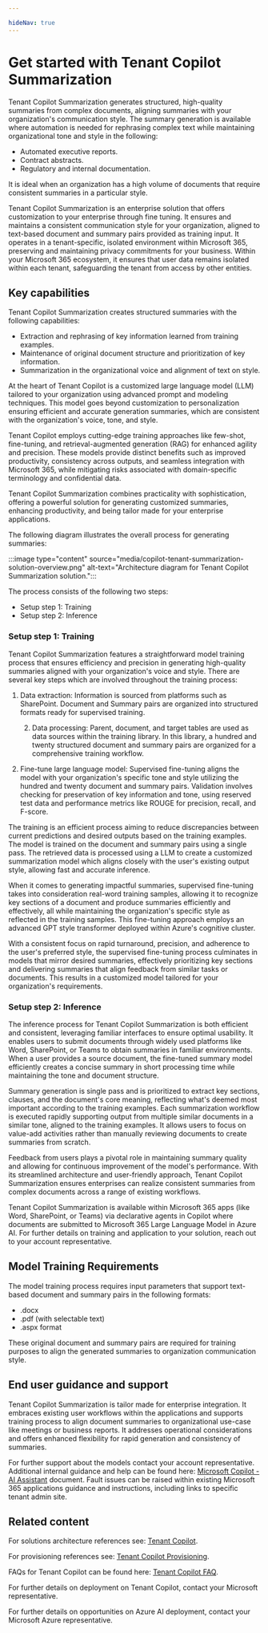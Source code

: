```yaml
---

hideNav: true
---
```


# Get started with Tenant Copilot Summarization

Tenant Copilot Summarization generates structured, high-quality summaries from complex documents, aligning summaries with your organization's communication style. The summary generation is available where automation is needed for rephrasing complex text while maintaining organizational tone and style in the following:

- Automated executive reports.
- Contract abstracts.
- Regulatory and internal documentation.

It is ideal when an organization has a high volume of documents that require consistent summaries in a particular style.

Tenant Copilot Summarization is an enterprise solution that offers customization to your enterprise through fine tuning. It ensures and maintains a consistent communication style for your organization, aligned to text-based document and summary pairs provided as training input. It operates in a tenant-specific, isolated environment within Microsoft 365, preserving and maintaining privacy commitments for your business. Within your Microsoft 365 ecosystem, it ensures that user data remains isolated within each tenant, safeguarding the tenant from access by other entities.

## Key capabilities

Tenant Copilot Summarization creates structured summaries with the following capabilities:

- Extraction and rephrasing of key information learned from training examples.
- Maintenance of original document structure and prioritization of key information.
- Summarization in the organizational voice and alignment of text on style.

At the heart of Tenant Copilot is a customized large language model (LLM) tailored to your organization using advanced prompt and modeling techniques. This model goes beyond customization to personalization ensuring efficient and accurate generation summaries, which are consistent with the organization's voice, tone, and style.

Tenant Copilot employs cutting-edge training approaches like few-shot, fine-tuning, and retrieval-augmented generation (RAG) for enhanced agility and precision. These models provide distinct benefits such as improved productivity, consistency across outputs, and seamless integration with Microsoft 365, while mitigating risks associated with domain-specific terminology and confidential data.

Tenant Copilot Summarization combines practicality with sophistication, offering a powerful solution for generating customized summaries, enhancing productivity, and being tailor made for your enterprise applications.

The following diagram illustrates the overall process for generating summaries:

:::image type="content" source="media/copilot-tenant-summarization-solution-overview.png" alt-text="Architecture diagram for Tenant Copilot Summarization solution.":::

The process consists of the following two steps:

- Setup step 1: Training
- Setup step 2: Inference

### Setup step 1: Training

Tenant Copilot Summarization features a straightforward model training process that ensures efficiency and precision in generating high-quality summaries aligned with your organization's voice and style. There are several key steps which are involved throughout the training process:

1. Data extraction: Information is sourced from platforms such as SharePoint. Document and Summary pairs are organized into structured formats ready for supervised training.

    2. Data processing: Parent, document, and target tables are used as data sources within the training library. In this library, a hundred and twenty structured document and summary pairs are organized for a comprehensive training workflow.

3. Fine-tune large language model: Supervised fine-tuning aligns the model with your organization's specific tone and style utilizing the hundred and twenty document and summary pairs. Validation involves checking for preservation of key information and tone, using reserved test data and performance metrics like ROUGE for precision, recall, and F-score.

The training is an efficient process aiming to reduce discrepancies between current predictions and desired outputs based on the training examples. The model is trained on the document and summary pairs using a single pass. The retrieved data is processed using a LLM to create a customized summarization model which aligns closely with the user's existing output style, allowing fast and accurate inference.

When it comes to generating impactful summaries, supervised fine-tuning takes into consideration real-word training samples, allowing it to recognize key sections of a document and produce summaries efficiently and effectively, all while maintaining the organization's specific style as reflected in the training samples. This fine-tuning approach employs an advanced GPT style transformer deployed within Azure's cognitive cluster.

With a consistent focus on rapid turnaround, precision, and adherence to the user's preferred style, the supervised fine-tuning process culminates in models that mirror desired summaries, effectively prioritizing key sections and delivering summaries that align feedback from similar tasks or documents. This results in a customized model tailored for your organization's requirements.

### Setup step 2: Inference

The inference process for Tenant Copilot Summarization is both efficient and consistent, leveraging familiar interfaces to ensure optimal usability. It enables users to submit documents through widely used platforms like Word, SharePoint, or Teams to obtain summaries in familiar environments. When a user provides a source document, the fine-tuned summary model efficiently creates a concise summary in short processing time while maintaining the tone and document structure.

Summary generation is single pass and is prioritized to extract key sections, clauses, and the document's core meaning, reflecting what's deemed most important according to the training examples. Each summarization workflow is executed rapidly supporting output from multiple similar documents in a similar tone, aligned to the training examples. It allows users to focus on value-add activities rather than manually reviewing documents to create summaries from scratch.

Feedback from users plays a pivotal role in maintaining summary quality and allowing for continuous improvement of the model's performance. With its streamlined architecture and user-friendly approach, Tenant Copilot Summarization ensures enterprises can realize consistent summaries from complex documents across a range of existing workflows.

Tenant Copilot Summarization is available within Microsoft 365 apps (like Word, SharePoint, or Teams) via declarative agents in Copilot where documents are submitted to Microsoft 365 Large Language Model in Azure AI. For further details on training and application to your solution, reach out to your account representative.

## Model Training Requirements

The model training process requires input parameters that support text-based document and summary pairs in the following formats:

- .docx
- .pdf (with selectable text)
- .aspx format

These original document and summary pairs are required for training purposes to align the generated summaries to organization communication style.

## End user guidance and support

Tenant Copilot Summarization is tailor made for enterprise integration. It embraces existing user workflows within the applications and supports training process to align document summaries to organizational use-case like meetings or business reports. It addresses operational considerations and offers enhanced flexibility for rapid generation and consistency of summaries.

For further support about the models contact your account representative.
Additional internal guidance and help can be found here: [Microsoft Copilot - AI Assistant](copilot-catalogue.md) document. Fault issues can be raised within existing Microsoft 365 applications guidance and instructions, including links to specific tenant admin site.

## Related content

For solutions architecture references see: [Tenant Copilot](copilot-tenant-overview.md).

For provisioning references see: [Tenant Copilot Provisioning](copilot-tenant-provisioning.md).

FAQs for Tenant Copilot can be found here: [Tenant Copilot FAQ](copilot-tenant-faqs.md).

For further details on deployment on Tenant Copilot, contact your Microsoft representative.

For further details on opportunities on Azure AI deployment, contact your Microsoft Azure representative.
